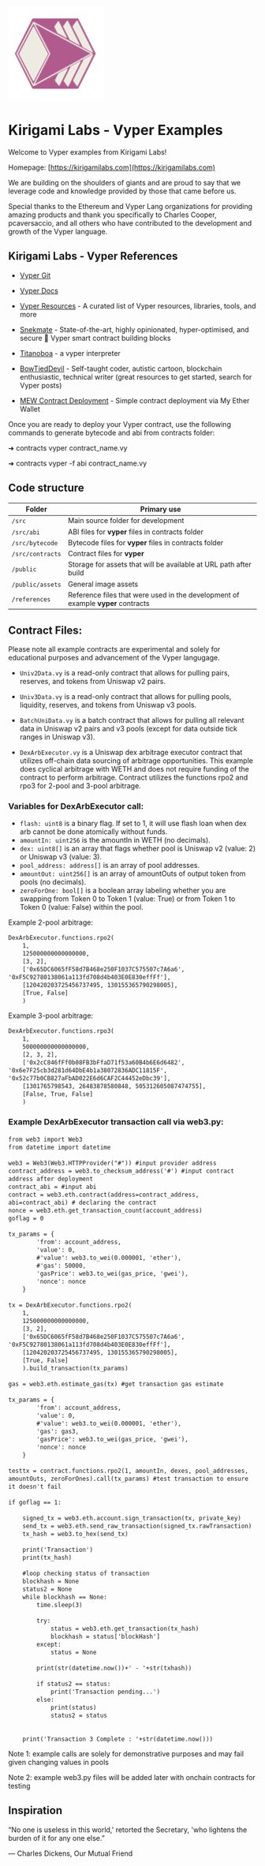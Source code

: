 ![](./public/assets/kirigami-app-icon-192.png)

# Kirigami Labs - Vyper Examples

Welcome to Vyper examples from Kirigami Labs!

Homepage: [https://kirigamilabs.com](https://kirigamilabs.com)

We are building on the shoulders of giants and are proud to say that we leverage code and knowledge provided by those that came before us. 

Special thanks to the Ethereum and Vyper Lang organizations for providing amazing products and thank you specifically to Charles Cooper, pcaversaccio, and all others who have contributed to the development and growth of the Vyper language. 

## Kirigami Labs - Vyper References

- [Vyper Git](https://github.com/vyperlang/vyper)
- [Vyper Docs](https://docs.vyperlang.org/en/stable/toctree.html)
- [Vyper Resources](https://github.com/stars/pcaversaccio/lists/vyper) - A curated list of Vyper resources, libraries, tools, and more

- [Snekmate](https://github.com/pcaversaccio/snekmate) - State-of-the-art, highly opinionated, hyper-optimised, and secure 🐍 Vyper smart contract building blocks

- [Titanoboa](https://github.com/vyperlang/titanoboa) - a vyper interpreter

- [BowTiedDevil](https://substack.com/@degencode) - Self-taught coder, autistic cartoon, blockchain enthusiastic, technical writer (great resources to get started, search for Vyper posts)


- [MEW Contract Deployment](https://www.myetherwallet.com/wallet/deploy) - Simple contract deployment via My Ether Wallet

Once you are ready to deploy your Vyper contract, use the following commands to generate bytecode and abi from contracts folder:

➜  contracts vyper contract_name.vy

➜  contracts vyper -f abi contract_name.vy


## Code structure

| Folder                   | Primary use                                                                                     |
| ------------------------ | ----------------------------------------------------------------------------------------------- |
| `/src`                   | Main source folder for development                                                              |
| `/src/abi`               | ABI files for  **vyper** files in contracts folder                                              |
| `/src/bytecode`          | Bytecode files for  **vyper** files in contracts folder                                         |
| `/src/contracts`         | Contract files for **vyper**                                                                    |
| `/public`                | Storage for assets that will be available at URL path after build                               |
| `/public/assets`         | General image assets                                                                            |
| `/references`            | Reference files that were used in the development of example **vyper** contracts                |

## Contract Files:

Please note all example contracts are experimental and solely for educational purposes and advancement of the Vyper langugage. 

- `Univ2Data.vy` is a read-only contract that allows for pulling pairs, reserves, and tokens from Uniswap v2 pairs.

- `Univ3Data.vy` is a read-only contract that allows for pulling pools, liquidity, reserves, and tokens from Uniswap v3 pools.

- `BatchUniData.vy` is a batch contract that allows for pulling all relevant data in Uniswap v2 pairs and v3 pools (except for data outside tick ranges in Uniswap v3).


- `DexArbExecutor.vy` is a Uniswap dex arbitrage executor contract that utilizes off-chain data sourcing of arbitrage opportunities. This example does cyclical arbitrage with WETH and does not require funding of the contract to perform arbitrage. Contract utilizes the functions rpo2 and rpo3 for 2-pool and 3-pool arbitrage. 

### Variables for DexArbExecutor call:
- `flash: uint8` is a binary flag. If set to 1, it will use flash loan when dex arb cannot be done atomically without funds. 
- `amountIn: uint256`  is the amountIn in WETH (no decimals).
- `dex: uint8[]` is an array that flags whether pool is Uniswap v2 (value: 2) or Uniswap v3 (value: 3).
- `pool_address: address[]` is an array of pool addresses. 
- `amountOut: uint256[]` is an array of amountOuts of output token from pools (no decimals). 
- `zeroForOne: bool[]` is a boolean array labeling whether you are swapping from Token 0 to Token 1 (value: True) or from Token 1 to Token 0 (value: False) within the pool.

Example 2-pool arbitrage:
```
DexArbExecutor.functions.rpo2(
    1,
    125000000000000000,
    [3, 2],
    ['0x65DC6065fF58d7B468e250F1037C575507c7A6a6', '0xF5C92780138061a113fd708d4b403E0E830effFf'],
    [120420203725456737495, 130155365790298005],
    [True, False]
    )
```

Example 3-pool arbitrage:
```
DexArbExecutor.functions.rpo3(
    1,
    500000000000000000,
    [2, 3, 2],
    ['0x2cC846fFf0b08FB3bFfaD71f53a60B4b6E6d6482', '0x6e7F25cb3d281d64DbE4b1a38072836ADC11815F', '0x52c77b0CB827aFbAD022E6d6CAF2C44452eDbc39'],
    [1301765798543, 26483878580848, 505312605087474755],
    [False, True, False]
    )
```


### Example DexArbExecutor transaction call via web3.py: 
```
from web3 import Web3
from datetime import datetime

web3 = Web3(Web3.HTTPProvider("#")) #input provider address
contract_address = web3.to_checksum_address('#') #input contract address after deployment
contract_abi = #input abi 
contract = web3.eth.contract(address=contract_address, abi=contract_abi) # declaring the contract
nonce = web3.eth.get_transaction_count(account_address)
goflag = 0

tx_params = {
        'from': account_address,
        'value': 0, 
        #'value': web3.to_wei(0.000001, 'ether'),
        #'gas': 50000,
        'gasPrice': web3.to_wei(gas_price, 'gwei'),
        'nonce': nonce
    }

tx = DexArbExecutor.functions.rpo2(
    1,
    125000000000000000,
    [3, 2],
    ['0x65DC6065fF58d7B468e250F1037C575507c7A6a6', '0xF5C92780138061a113fd708d4b403E0E830effFf'],
    [120420203725456737495, 130155365790298005],
    [True, False]
    ).build_transaction(tx_params)

gas = web3.eth.estimate_gas(tx) #get transaction gas estimate

tx_params = {
        'from': account_address,
        'value': 0,
        #'value': web3.to_wei(0.000001, 'ether'),
        'gas': gas3,
        'gasPrice': web3.to_wei(gas_price, 'gwei'),
        'nonce': nonce
    }

testtx = contract.functions.rpo2(1, amountIn, dexes, pool_addresses, amountOuts, zeroForOnes).call(tx_params) #test transaction to ensure it doesn't fail

if goflag == 1:

    signed_tx = web3.eth.account.sign_transaction(tx, private_key)
    send_tx = web3.eth.send_raw_transaction(signed_tx.rawTransaction)
    tx_hash = web3.to_hex(send_tx)

    print('Transaction')
    print(tx_hash)

    #loop checking status of transaction
    blockhash = None
    status2 = None
    while blockhash == None:
        time.sleep(3)
        
        try:
            status = web3.eth.get_transaction(tx_hash)
            blockhash = status['blockHash']
        except:
            status = None
        
        print(str(datetime.now())+' - '+str(txhash))
        
        if status2 == status:
            print('Transaction pending...')
        else:
            print(status)
            status2 = status
        

    print('Transaction 3 Complete : '+str(datetime.now()))
```

Note 1: example calls are solely for demonstrative purposes and may fail given changing values in pools


Note 2: example web3.py files will be added later with onchain contracts for testing


## Inspiration

“No one is useless in this world,' retorted the Secretary, 'who lightens the burden of it for any one else.”

― Charles Dickens, Our Mutual Friend